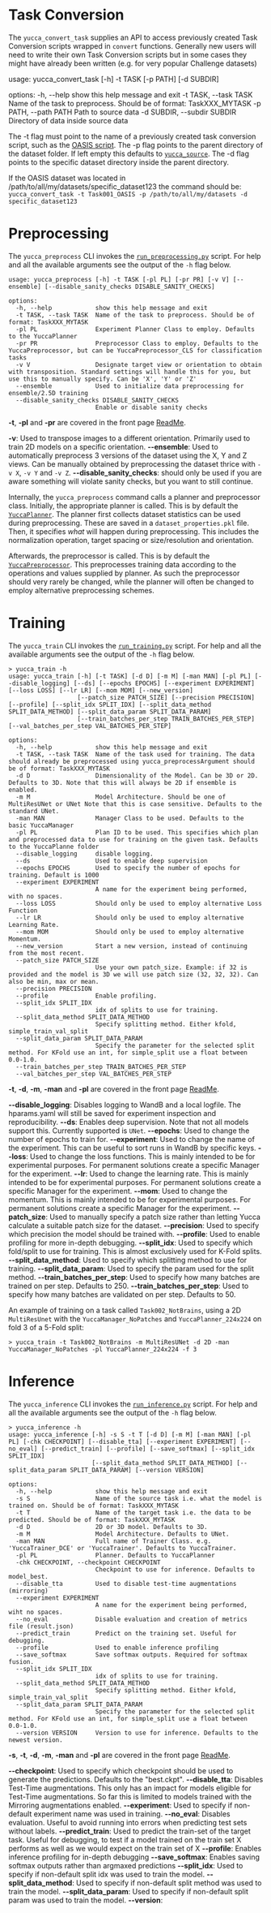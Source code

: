 # Task Conversion
The `yucca_convert_task` supplies an API to access previously created Task Conversion scripts wrapped in `convert` functions.
Generally new users will need to write their own Task Conversion scripts but in some cases they might have already been written (e.g. for very popular Challenge datasets)

usage: yucca_convert_task [-h] -t TASK [-p PATH] [-d SUBDIR]

options:
  -h, --help            show this help message and exit
  -t TASK, --task TASK  Name of the task to preprocess. Should be of format: TaskXXX_MYTASK
  -p PATH, --path PATH  Path to source data
  -d SUBDIR, --subdir SUBDIR
                        Directory of data inside source data

The -t flag must point to the name of a previously created task conversion script, such as the [OASIS script](/yucca/task_conversion/Task001_OASIS.py). The -p flag points to the parent directory of the dataset folder. If left empty this defaults to [`yucca_source`](/yucca/documentation/tutorials/environment_variables.md). The -d flag points to the specific dataset directory inside the parent directory. 

If the OASIS dataset was located in /path/to/all/my/datasets/specific_dataset123 the command should be:
`yucca_convert_task -t Task001_OASIS -p /path/to/all/my/datasets -d specific_dataset123`

# Preprocessing

The `yucca_preprocess` CLI invokes the [`run_preprocessing.py`](/yucca/run/run_preprocessing.py) script.
For help and all the available arguments see the output of the `-h` flag below.

```console
usage: yucca_preprocess [-h] -t TASK [-pl PL] [-pr PR] [-v V] [--ensemble] [--disable_sanity_checks DISABLE_SANITY_CHECKS]

options:
  -h, --help            show this help message and exit
  -t TASK, --task TASK  Name of the task to preprocess. Should be of format: TaskXXX_MYTASK
  -pl PL                Experiment Planner Class to employ. Defaults to the YuccaPlanner
  -pr PR                Preprocessor Class to employ. Defaults to the YuccaPreprocessor, but can be YuccaPreprocessor_CLS for classification tasks
  -v V                  Designate target view or orientation to obtain with transposition. Standard settings will handle this for you, but use this to manually specify. Can be 'X', 'Y' or 'Z'
  --ensemble            Used to initialize data preprocessing for ensemble/2.5D training
  --disable_sanity_checks DISABLE_SANITY_CHECKS
                        Enable or disable sanity checks
```

**-t**, **-pl** and **-pr** are covered in the front page [ReadMe](/README.md#preprocessing).

**-v**: Used to transpose images to a different orientation. Primarily used to train 2D models on a specific orientation.
**--ensemble**: Used to automatically preprocess 3 versions of the dataset using the X, Y and Z views. Can be manually obtained by preprocessing the dataset thrice with `-v X`, `-v Y` and `-v Z`.
**--disable_sanity_checks**: should only be used if you are aware something will violate sanity checks, but you want to still continue.

Internally, the `yucca_preprocess` command calls a planner and preprocessor class.
Initially, the appropriate planner is called. This is by default the [`YuccaPlanner`](/yucca/planning/YuccaPlanner.py). The planner first collects dataset statistics can be used during preprocessing. These are saved in a `dataset_properties.pkl` file. Then, it specifies _what_ will happen during preprocessing. This includes the normalization operation, target spacing or size/resolution and orientation.

Afterwards, the preprocessor is called. This is by default the [`YuccaPreprocessor`](/yucca/preprocessing/YuccaPreprocessor.py). This preprocesses training data according to the operations and values supplied by planner. As such the preprocessor should very rarely be changed, while the planner will often be changed to employ alternative preprocessing schemes.

# Training

The `yucca_train` CLI invokes the [`run_training.py`](/yucca/run/run_training.py) script.
For help and all the available arguments see the output of the `-h` flag below.

```console
> yucca_train -h
usage: yucca_train [-h] [-t TASK] [-d D] [-m M] [-man MAN] [-pl PL] [--disable_logging] [--ds] [--epochs EPOCHS] [--experiment EXPERIMENT] [--loss LOSS] [--lr LR] [--mom MOM] [--new_version]
                   [--patch_size PATCH_SIZE] [--precision PRECISION] [--profile] [--split_idx SPLIT_IDX] [--split_data_method SPLIT_DATA_METHOD] [--split_data_param SPLIT_DATA_PARAM]
                   [--train_batches_per_step TRAIN_BATCHES_PER_STEP] [--val_batches_per_step VAL_BATCHES_PER_STEP]

options:
  -h, --help            show this help message and exit
  -t TASK, --task TASK  Name of the task used for training. The data should already be preprocessed using yucca_preprocessArgument should be of format: TaskXXX_MYTASK
  -d D                  Dimensionality of the Model. Can be 3D or 2D. Defaults to 3D. Note that this will always be 2D if ensemble is enabled.
  -m M                  Model Architecture. Should be one of MultiResUNet or UNet Note that this is case sensitive. Defaults to the standard UNet.
  -man MAN              Manager Class to be used. Defaults to the basic YuccaManager
  -pl PL                Plan ID to be used. This specifies which plan and preprocessed data to use for training on the given task. Defaults to the YuccaPlanne folder
  --disable_logging     disable logging.
  --ds                  Used to enable deep supervision
  --epochs EPOCHS       Used to specify the number of epochs for training. Default is 1000
  --experiment EXPERIMENT
                        A name for the experiment being performed, with no spaces.
  --loss LOSS           Should only be used to employ alternative Loss Function
  --lr LR               Should only be used to employ alternative Learning Rate.
  --mom MOM             Should only be used to employ alternative Momentum.
  --new_version         Start a new version, instead of continuing from the most recent.
  --patch_size PATCH_SIZE
                        Use your own patch_size. Example: if 32 is provided and the model is 3D we will use patch size (32, 32, 32). Can also be min, max or mean.
  --precision PRECISION
  --profile             Enable profiling.
  --split_idx SPLIT_IDX
                        idx of splits to use for training.
  --split_data_method SPLIT_DATA_METHOD
                        Specify splitting method. Either kfold, simple_train_val_split
  --split_data_param SPLIT_DATA_PARAM
                        Specify the parameter for the selected split method. For KFold use an int, for simple_split use a float between 0.0-1.0.
  --train_batches_per_step TRAIN_BATCHES_PER_STEP
  --val_batches_per_step VAL_BATCHES_PER_STEP
```

**-t**, **-d**, **-m**, **-man** and **-pl** are covered in the front page [ReadMe](/README.md#training).

**--disable_logging**: Disables logging to WandB and a local logfile. The hparams.yaml will still be saved for experiment inspection and reproducibility.
**--ds**: Enables deep supervision. Note that not all models support this. Currently supported is `UNet`.
**--epochs**: Used to change the number of epochs to train for. 
**--experiment**: Used to change the name of the experiment. This can be useful to sort runs in WandB by specific keys.
**--loss**: Used to change the loss functions. This is mainly intended to be for experimental purposes. For permanent solutions create a specific Manager for the experiment.
**--lr**: Used to change the learning rate. This is mainly intended to be for experimental purposes. For permanent solutions create a specific Manager for the experiment.
**--mom**: Used to change the momentum. This is mainly intended to be for experimental purposes. For permanent solutions create a specific Manager for the experiment.
**--patch_size**: Used to manually specify a patch size rather than letting Yucca calculate a suitable patch size for the dataset.
**--precision**: Used to specify which precision the model should be trained with.
**--profile**: Used to enable profiling for more in-depth debugging.
**--split_idx**: Used to specify which fold/split to use for training. This is almost exclusively used for K-Fold splits.
**--split_data_method**: Used to specify which splitting method to use for training. 
**--split_data_param**: Used to specify the param used for the split method.
**--train_batches_per_step**: Used to specify how many batches are trained on per step. Defaults to 250.
**--train_batches_per_step**: Used to specify how many batches are validated on per step. Defaults to 50.

An example of training on a task called `Task002_NotBrains`, using a 2D `MultiResUnet` with the `YuccaManager_NoPatches` and `YuccaPlanner_224x224` on fold 3 of a 5-Fold split:
```
> yucca_train -t Task002_NotBrains -m MultiResUNet -d 2D -man YuccaManager_NoPatches -pl YuccaPlanner_224x224 -f 3
```

# Inference


The `yucca_inference` CLI invokes the [`run_inference.py`](/yucca/run/run_inference.py) script.
For help and all the available arguments see the output of the `-h` flag below.

```console
> yucca_inference -h
usage: yucca_inference [-h] -s S -t T [-d D] [-m M] [-man MAN] [-pl PL] [-chk CHECKPOINT] [--disable_tta] [--experiment EXPERIMENT] [--no_eval] [--predict_train] [--profile] [--save_softmax] [--split_idx SPLIT_IDX]
                       [--split_data_method SPLIT_DATA_METHOD] [--split_data_param SPLIT_DATA_PARAM] [--version VERSION]

options:
  -h, --help            show this help message and exit
  -s S                  Name of the source task i.e. what the model is trained on. Should be of format: TaskXXX_MYTASK
  -t T                  Name of the target task i.e. the data to be predicted. Should be of format: TaskXXX_MYTASK
  -d D                  2D or 3D model. Defaults to 3D.
  -m M                  Model Architecture. Defaults to UNet.
  -man MAN              Full name of Trainer Class. e.g. 'YuccaTrainer_DCE' or 'YuccaTrainer'. Defaults to YuccaTrainer.
  -pl PL                Planner. Defaults to YuccaPlanner
  -chk CHECKPOINT, --checkpoint CHECKPOINT
                        Checkpoint to use for inference. Defaults to model_best.
  --disable_tta         Used to disable test-time augmentations (mirroring)
  --experiment EXPERIMENT
                        A name for the experiment being performed, wiht no spaces.
  --no_eval             Disable evaluation and creation of metrics file (result.json)
  --predict_train       Predict on the training set. Useful for debugging.
  --profile             Used to enable inference profiling
  --save_softmax        Save softmax outputs. Required for softmax fusion.
  --split_idx SPLIT_IDX
                        idx of splits to use for training.
  --split_data_method SPLIT_DATA_METHOD
                        Specify splitting method. Either kfold, simple_train_val_split
  --split_data_param SPLIT_DATA_PARAM
                        Specify the parameter for the selected split method. For KFold use an int, for simple_split use a float between 0.0-1.0.
  --version VERSION     Version to use for inference. Defaults to the newest version.
```

**-s**, **-t**, **-d**, **-m**, **-man** and **-pl** are covered in the front page [ReadMe](/README.md#inference).

**--checkpoint**: Used to specify which checkpoint should be used to generate the predictions. Defaults to the "best.ckpt".
**--disable_tta**: Disables Test-Time augmentations. This only has an impact for models eligible for Test-Time augmentations. So far this is limited to models trained with the Mirroring augmentations enabled.
**--experiment**: Used to specify if non-default experiment name was used in training.
**--no_eval**: Disables evaluation. Useful to avoid running into errors when predicting test sets without labels.
**--predict_train**: Used to predict the train-set of the target task. Useful for debugging, to test if a model trained on the train set X performs as well as we would expect on the train set of X 
**--profile**: Enables inference profiling for in-depth debugging
**--save_softmax**: Enables saving softmax outputs rather than argmaxed predictions
**--split_idx**: Used to specify if non-default split idx was used to train the model.
**--split_data_method**: Used to specify if non-default split method was used to train the model.
**--split_data_param**: Used to specify if non-default split param was used to train the model.
**--version**:
